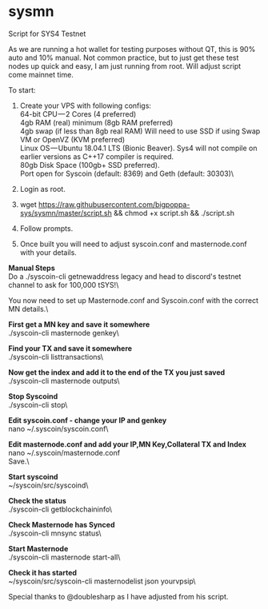 # sysmn
Script for SYS4 Testnet

As we are running a hot wallet for testing purposes without QT, this is 90% auto and 10% manual. Not common practice, but to just get these test nodes up quick and easy, I am just running from root. Will adjust script come mainnet time.

To start:
1. Create your VPS with following configs:\
    64-bit CPU — 2 Cores (4 preferred)\
    4gb RAM (real) minimum (8gb RAM preferred)\
    4gb swap (if less than 8gb real RAM) Will need to use SSD if using Swap\
    VM or OpenVZ (KVM preferred)\
    Linux OS — Ubuntu 18.04.1 LTS (Bionic Beaver). Sys4 will not compile on earlier versions as C++17 compiler is required.\
    80gb Disk Space (100gb+ SSD preferred).\
    Port open for Syscoin (default: 8369) and Geth (default: 30303)\

2. Login as root.
3. wget https://raw.githubusercontent.com/bigpoppa-sys/sysmn/master/script.sh  && chmod +x script.sh && ./script.sh
6. Follow prompts.
7. Once built you will need to adjust syscoin.conf and masternode.conf with your details.

**Manual Steps**\
Do a ./syscoin-cli getnewaddress <label> legacy and head to discord's testnet channel to ask for 100,000 tSYS!\

You now need to set up Masternode.conf and Syscoin.conf with the correct MN details.\

**First get a MN key and save it somewhere**\
./syscoin-cli masternode genkey\

**Find your TX and save it somewhere**\
./syscoin-cli listtransactions\

**Now get the index and add it to the end of the TX you just saved**\
./syscoin-cli masternode outputs\

**Stop Syscoind**\
./syscoin-cli stop\

**Edit syscoin.conf - change your IP and genkey**\
nano ~/.syscoin/syscoin.conf\

**Edit masternode.conf and add your IP,MN Key,Collateral TX and Index**\
nano ~/.syscoin/masternode.conf\
Save.\

**Start syscoind**\
~/syscoin/src/syscoind\

**Check the status**\
./syscoin-cli getblockchaininfo\

**Check Masternode has Synced**\
./syscoin-cli mnsync status\

**Start Masternode**\
./syscoin-cli masternode start-all\

**Check it has started**\
~/syscoin/src/syscoin-cli masternodelist json yourvpsip\


Special thanks to @doublesharp as I have adjusted from his script.
